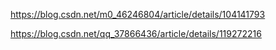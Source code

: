 https://blog.csdn.net/m0_46246804/article/details/104141793

https://blog.csdn.net/qq_37866436/article/details/119272216